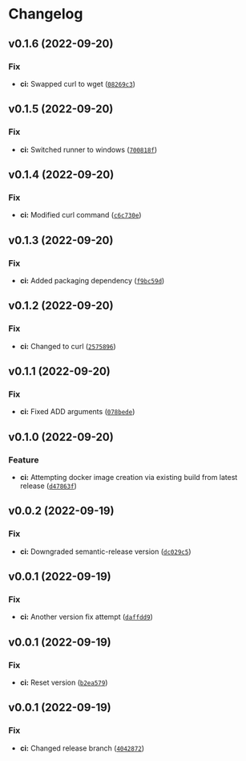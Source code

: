 # Changelog

<!--next-version-placeholder-->

## v0.1.6 (2022-09-20)
### Fix
* **ci:** Swapped curl to wget ([`08269c3`](https://github.com/dusan-madzarevic/post-microservice/commit/08269c342139a67223fbce5a96caf3b606eadcf0))

## v0.1.5 (2022-09-20)
### Fix
* **ci:** Switched runner to windows ([`700818f`](https://github.com/dusan-madzarevic/post-microservice/commit/700818f516d7f248e58ca54551ca23cd204c3c3d))

## v0.1.4 (2022-09-20)
### Fix
* **ci:** Modified curl command ([`c6c730e`](https://github.com/dusan-madzarevic/post-microservice/commit/c6c730e36fd50fb56edd7c9e40a75dc8a67f0a20))

## v0.1.3 (2022-09-20)
### Fix
* **ci:** Added packaging dependency ([`f9bc59d`](https://github.com/dusan-madzarevic/post-microservice/commit/f9bc59da636967cb34cfbb26e62bf5f47726dea4))

## v0.1.2 (2022-09-20)
### Fix
* **ci:** Changed to curl ([`2575896`](https://github.com/dusan-madzarevic/post-microservice/commit/25758969a693e8698300f79d48ca92b7c4dfc09b))

## v0.1.1 (2022-09-20)
### Fix
* **ci:** Fixed ADD arguments ([`078bede`](https://github.com/dusan-madzarevic/post-microservice/commit/078bede037be3b2fc49f907d337687b508bb48ab))

## v0.1.0 (2022-09-20)
### Feature
* **ci:** Attempting docker image creation via existing build from latest release ([`d47863f`](https://github.com/dusan-madzarevic/post-microservice/commit/d47863f00b9d7c18241459d727e24172a073b9a1))

## v0.0.2 (2022-09-19)
### Fix
* **ci:** Downgraded semantic-release version ([`dc029c5`](https://github.com/dusan-madzarevic/post-microservice/commit/dc029c5754ccbade89a56b0d80d5fc5ea25efaec))

## v0.0.1 (2022-09-19)
### Fix
* **ci:** Another version fix attempt ([`daffdd9`](https://github.com/dusan-madzarevic/post-microservice/commit/daffdd95add515a885abc0b667e236fb7d650706))

## v0.0.1 (2022-09-19)
### Fix
* **ci:** Reset version ([`b2ea579`](https://github.com/dusan-madzarevic/post-microservice/commit/b2ea5799ce6bb550c3dbfeb48282f71c2a7423ff))

## v0.0.1 (2022-09-19)
### Fix
* **ci:** Changed release branch ([`4042872`](https://github.com/dusan-madzarevic/post-microservice/commit/404287212c84682ae787346c7b1b1421ab7d6fe2))
